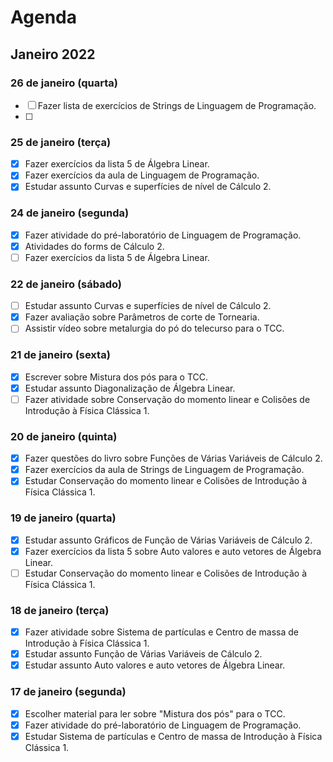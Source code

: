 # Agenda

## Janeiro 2022

### 26 de janeiro (quarta)

- [ ] Fazer lista de exercícios de Strings de Linguagem de Programação.
- [ ] 

### 25 de janeiro (terça)

- [x] Fazer exercícios da lista 5 de Álgebra Linear.
- [x] Fazer exercícios da aula de Linguagem de Programação.
- [x] Estudar assunto Curvas e superfícies de nível de Cálculo 2.

### 24 de janeiro (segunda)

- [x] Fazer atividade do pré-laboratório de Linguagem de Programação.
- [x] Atividades do forms de Cálculo 2.
- [ ] Fazer exercícios da lista 5 de Álgebra Linear.

### 22 de janeiro (sábado)

- [ ] Estudar assunto Curvas e superfícies de nível de Cálculo 2.
- [x] Fazer avaliação sobre Parâmetros de corte de Tornearia.
- [ ] Assistir vídeo sobre metalurgia do pó do telecurso para o TCC.

### 21 de janeiro (sexta)

- [x] Escrever sobre Mistura dos pós para o TCC.
- [x] Estudar assunto Diagonalização de Álgebra Linear.
- [ ] Fazer atividade sobre Conservação do momento linear e Colisões de Introdução à Física Clássica 1.

### 20 de janeiro (quinta)

- [x] Fazer questões do livro sobre Funções de Várias Variáveis de Cálculo 2.
- [x] Fazer exercícios da aula de Strings de Linguagem de Programação.
- [x] Estudar Conservação do momento linear e Colisões de Introdução à Física Clássica 1.

### 19 de janeiro (quarta)

- [x] Estudar assunto Gráficos de Função de Várias Variáveis de Cálculo 2.
- [x] Fazer exercícios da lista 5 sobre Auto valores e auto vetores de Álgebra Linear.
- [ ] Estudar Conservação do momento linear e Colisões de Introdução à Física Clássica 1.

### 18 de janeiro (terça)

- [x] Fazer atividade sobre Sistema de partículas e Centro de massa de Introdução à Física Clássica 1.
- [x] Estudar assunto Função de Várias Variáveis de Cálculo 2.
- [x] Estudar assunto Auto valores e auto vetores de Álgebra Linear.

### 17 de janeiro (segunda)

- [x] Escolher material para ler sobre "Mistura dos pós" para o TCC.
- [x] Fazer atividade do pré-laboratório de Linguagem de Programação.
- [x] Estudar Sistema de partículas e Centro de massa de Introdução à Física Clássica 1.